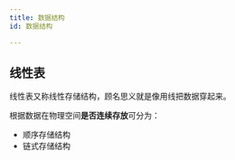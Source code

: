 ```yaml
---
title: 数据结构
id: 数据结构

---
```


<!-- more -->

## 线性表

线性表又称线性存储结构，顾名思义就是像用线把数据穿起来。

根据数据在物理空间**是否连续存放**可分为：

- 顺序存储结构
- 链式存储结构
